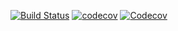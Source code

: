 [![Build Status](https://travis-ci.org/pawanonline85/sampleApp.svg?branch=master)](https://travis-ci.org/pawanonline85/sampleApp)
[![codecov](https://codecov.io/gh/pawanonline85/sampleApp/branch/master/graph/badge.svg)](https://codecov.io/gh/pawanonline85/sampleApp)
[![Codecov](https://img.shields.io/codecov/c/github/pawanonline85/sampleApp.svg)](https://codecov.io/gh/pawanonline85/sampleApp)




